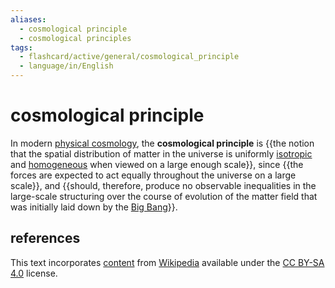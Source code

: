 ```yaml
---
aliases:
  - cosmological principle
  - cosmological principles
tags:
  - flashcard/active/general/cosmological_principle
  - language/in/English
---
```


# cosmological principle

In modern [physical cosmology](physical%20cosmology.md), the __cosmological principle__ is {{the notion that the spatial distribution of matter in the universe is uniformly [isotropic](isotropy.md) and [homogeneous](homogeneity%20(physics).md) when viewed on a large enough scale}}, since {{the forces are expected to act equally throughout the universe on a large scale}}, and {{should, therefore, produce no observable inequalities in the large-scale structuring over the course of evolution of the matter field that was initially laid down by the [Big Bang](Big%20Bang.md)}}. <!--SR:!2024-11-17,69,310!2024-11-01,57,310!2025-06-20,235,330-->

## references

This text incorporates [content](https://en.wikipedia.org/wiki/cosmological_principle) from [Wikipedia](Wikipedia.md) available under the [CC BY-SA 4.0](https://creativecommons.org/licenses/by-sa/4.0/) license.
